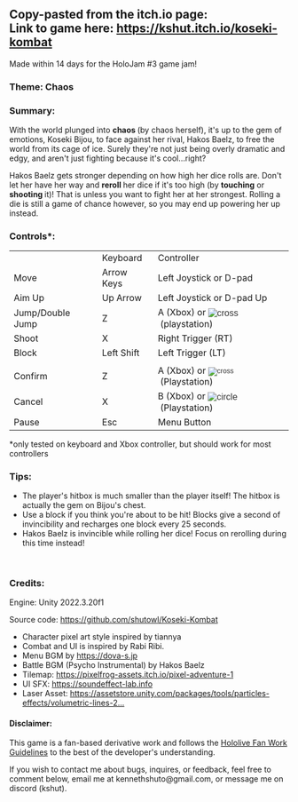 Copy-pasted from the itch.io page:  
Link to game here: https://kshut.itch.io/koseki-kombat
----------------------------------------------------

<p>Made within 14 days for the HoloJam #3 game jam!&nbsp;</p>
<h3>Theme: Chaos</h3>
<h3>Summary:</h3>
<p>With the world plunged into <strong>chaos </strong>(by chaos herself), it's up to the gem of emotions, Koseki Bijou, to face against her rival, Hakos Baelz, to free the world from its cage of ice. Surely they're not just being overly dramatic and edgy, and aren't just&nbsp;fighting because it's cool...right?</p>
<p>Hakos Baelz gets stronger depending on how high her dice rolls are. Don't let her have her way and <strong>reroll </strong>her dice if it's too high (by <strong>touching</strong> or <strong>shooting </strong>it)! That is unless you want to fight her at her strongest. Rolling a die is still a game of chance however, so you may end up powering her up instead.</p>
<h3>Controls*:</h3>
<table><tbody><tr><td></td><td>Keyboard</td><td>Controller</td></tr><tr><td>Move<br></td><td>Arrow Keys<br></td><td>Left Joystick or D-pad<br></td></tr><tr><td>Aim Up</td><td>Up Arrow</td><td>Left Joystick or D-pad Up</td></tr><tr><td>Jump/Double Jump</td><td>Z</td><td>A (Xbox) or&nbsp;<img src="https://manuals.playstation.net/document/imgps4/b_cross.png" alt="cross" style="margin: 0px; padding: 0px; border: 0px; outline: 0px; vertical-align: middle; background: rgb(255, 255, 255); color: rgb(51, 51, 51); font-family: Arial, Verdana, sans-serif;">&nbsp;(playstation)</td></tr><tr><td>Shoot</td><td>X</td><td>Right Trigger (RT)</td></tr><tr><td>Block</td><td>Left Shift</td><td>Left Trigger (LT)</td></tr><tr><td></td><td></td><td></td></tr><tr><td>Confirm</td><td>Z</td><td>A (Xbox) or&nbsp;<img src="https://manuals.playstation.net/document/imgps4/b_cross.png" alt="cross" style="cursor: pointer; max-width: 100%; vertical-align: middle; font-size: 12.6px; margin: 0px; padding: 0px; border: 0px; outline: 0px; background: rgb(255, 255, 255); color: rgb(51, 51, 51); font-family: Arial, Verdana, sans-serif; height: auto !important;">&nbsp;(Playstation)</td></tr><tr><td>Cancel</td><td>X</td><td>B (Xbox) or&nbsp;<img src="https://manuals.playstation.net/document/imgps4/b_circle.png" alt="circle" style="margin: 0px; padding: 0px; border: 0px; outline: 0px; vertical-align: middle; background: rgb(255, 255, 255); color: rgb(51, 51, 51); font-family: Arial, Verdana, sans-serif;">&nbsp;(Playstation)</td></tr><tr><td>Pause</td><td>Esc</td><td>Menu Button</td></tr></tbody></table>
<p>*only tested on keyboard and Xbox controller, but should work for most controllers<br></p>
<h3>Tips:</h3>
<ul><li>The player's hitbox is much smaller than the player itself! The hitbox is actually the gem on Bijou's chest.</li><li>Use a block if you think you're about to be hit! Blocks give a second of invincibility and recharges one block&nbsp;every 25 seconds.</li><li>Hakos Baelz is invincible while rolling her dice! Focus on rerolling during this time&nbsp;instead!</li></ul>
<p><br></p>
<h3>Credits:</h3>
<p>Engine: Unity 2022.3.20f1
</p>
<p>Source code:&nbsp;<a href="https://github.com/shutowl/Koseki-Kombat" target="_blank">https://github.com/shutowl/Koseki-Kombat</a></p>
<ul><li>Character pixel art style inspired by tiannya</li><li>Combat and UI is inspired by Rabi Ribi.</li><li>Menu BGM by&nbsp;<a href="https://dova-s.jp">https://dova-s.jp</a></li><li>Battle BGM (Psycho Instrumental) by Hakos Baelz</li><li>Tilemap:&nbsp;<a href="https://pixelfrog-assets.itch.io/pixel-adventure-1">https://pixelfrog-assets.itch.io/pixel-adventure-1</a></li><li>UI&nbsp;SFX:&nbsp;<a href="https://soundeffect-lab.info">https://soundeffect-lab.info</a></li><li>Laser Asset:&nbsp;<a href="https://assetstore.unity.com/packages/tools/particles-effects/volumetric-lines-29160">https://assetstore.unity.com/packages/tools/particles-effects/volumetric-lines-2...</a></li></ul>
<h4>Disclaimer:&nbsp;</h4>
<p>This game is a fan-based derivative work and follows the&nbsp;<a href="https://hololivepro.com/en/terms/">Hololive Fan Work Guidelines</a>&nbsp;to the best of the developer's understanding.
</p>
<p>If you wish to contact me about bugs, inquires, or feedback, feel free to comment below, email me at kennethshuto@gmail.com, or message me on discord (kshut).
</p>
 
